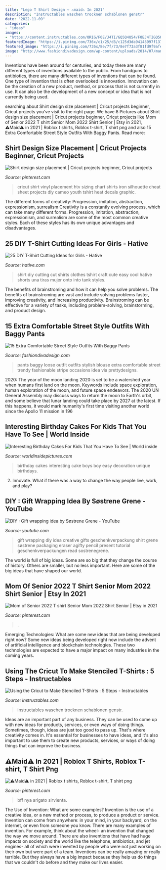 ```yaml
---
title: "Lego T Shirt Design ~ ⚠️maid⚠️ In 2021"
description: "Instructables waschen trocknen schablonen genstr"
date: "2022-11-09"
categories:
- "ideas"
images:
- "https://content.instructables.com/ORIG/F0E/J4TI/GQ5Q4U54/F0EJ4TIGQ5Q4U54.jpg?auto=webp&amp;frame=1&amp;width=2100"
featuredImage: "https://i.pinimg.com/736x/c1/25/d3/c125d3da94143997f13735444586726f.jpg"
featured_image: "https://i.pinimg.com/736x/8e/7f/73/8e7f73a3f81fd9f9afe68181ce193190.jpg"
image: "http://www.fashiondivadesign.com/wp-content/uploads/2014/07/mango-negro-pull-bear-sombreroslook-main-single.jpg"
---
```



Inventions have been around for centuries, and today there are many different types of inventions available to the public. From handguns to antibiotics, there are many different types of inventions that can be found. One type of invention that is often overlooked is innovation. Innovation can be the creation of a new product, method, or process that is not currently in use. It can also be the development of a new concept or idea that is not currently being used.

	

		
searching about Shirt design size placement | Cricut projects beginner, Cricut projects you've visit to the right page. We have 8 Pictures about Shirt design size placement | Cricut projects beginner, Cricut projects like Mom of Senior 2022 T shirt Senior Mom 2022 Shirt Senior | Etsy in 2021, ⚠️Maid⚠️ in 2021 | Roblox t shirts, Roblox t-shirt, T shirt png and also 15 Extra Comfortable Street Style Outfits With Baggy Pants. Read more:
		
    
## Shirt Design Size Placement | Cricut Projects Beginner, Cricut Projects

<img loading=lazy src="https://i.pinimg.com/736x/dc/62/8c/dc628c2074eeeb6ccaec44a0dc09dc0b.jpg" onerror="this.onerror=null;this.src='https://tse1.mm.bing.net/th?id=OIP.39TqlGdybU5daHA773VWMgHaNL&amp;pid=15.1';" alt="Shirt design size placement | Cricut projects beginner, Cricut projects">

_Source: pinterest.com_

>cricut shirt vinyl placement htv sizing chart shirts iron silhouette cheat sheet projects diy cameo youth tshirt heat decals graphic. 

	

The different forms of creativity: Progression, imitation, abstraction, expressionism, surrealism
Creativity is a constantly evolving process, which can take many different forms. Progression, imitation, abstraction, expressionism, and surrealism are some of the most common creative styles. Each of these styles has its own unique advantages and disadvantages.

    
## 25 DIY T-Shirt Cutting Ideas For Girls - Hative

<img loading=lazy src="https://hative.com/wp-content/uploads/2014/11/diy-tshirt-cutting-ideas/6-diy-t-shirt-cut.jpg" onerror="this.onerror=null;this.src='https://tse1.mm.bing.net/th?id=OIP.LKENo5dvJ1UqMeAzSbX3vQHaLH&amp;pid=15.1';" alt="25 DIY T-Shirt Cutting Ideas for Girls - Hative">

_Source: hative.com_

>shirt diy cutting cut shirts clothes tshirt craft cute easy cool hative shorts una tiras mujer onto into tank styles. 

	

The benefits of brainstroming and how it can help you solve problems.
The benefits of brainstroming are vast and include solving problems faster, improving creativity, and increasing productivity. Brainstroming can be effective for a variety of tasks, including problem-solving, brainstorming, and product design.

    
## 15 Extra Comfortable Street Style Outfits With Baggy Pants

<img loading=lazy src="http://www.fashiondivadesign.com/wp-content/uploads/2014/07/mango-negro-pull-bear-sombreroslook-main-single.jpg" onerror="this.onerror=null;this.src='https://tse4.mm.bing.net/th?id=OIP.iZ3DirRP6Cn7ZHf2AiDtLQHaK3&amp;pid=15.1';" alt="15 Extra Comfortable Street Style Outfits With Baggy Pants">

_Source: fashiondivadesign.com_

>pants baggy loose outfit outfits stylish blouse extra comfortable street trendy fashionable stripe occasions idea via prettydesigns. 

	

2020: The year of the moon landing
2020 is set to be a watershed year when humans first land on the moon. Keywords include space exploration, human exploration of the moon, and future space endeavors. The 2020 UN General Assembly may discuss ways to return the moon to Earth's orbit, and some believe that lunar landing could take place by 2027 at the latest. If this happens, it would mark humanity's first time visiting another world since the Apollo 11 mission in 196
    
## Interesting Birthday Cakes For Kids That You Have To See | World Inside

<img loading=lazy src="https://worldinsidepictures.com/wp-content/uploads/2018/10/cake-ideas-easy-birthday-for-kids-boys-train-boy-and-birthdays-unique-of-lego-cake-decoration-ideas-of-lego-cake-decoration-ideas.jpg" onerror="this.onerror=null;this.src='https://tse2.mm.bing.net/th?id=OIP.H0fp0p_zfdzPG6pm69FngwHaLH&amp;pid=15.1';" alt="Interesting Birthday Cakes For Kids That You Have To See | World inside">

_Source: worldinsidepictures.com_

>birthday cakes interesting cake boys boy easy decoration unique birthdays. 

	

2. Innovate. What if there was a way to change the way people live, work, and play?

    
## DIY : Gift Wrapping Idea By Søstrene Grene - YouTube

<img loading=lazy src="https://i.ytimg.com/vi/m6YrZxmc8ek/hqdefault.jpg" onerror="this.onerror=null;this.src='https://tse3.mm.bing.net/th?id=OIP.n1vjc5TrU4BW8JIjgNZy1gHaFj&amp;pid=15.1';" alt="DIY : Gift wrapping idea by Søstrene Grene - YouTube">

_Source: youtube.com_

>gift wrapping diy idea creative gifts geschenkverpackung shirt grene søstrene packaging eraser agifty pencil present tutorial geschenkverpackungen read sostrenegrene. 

	

The world is full of big ideas. Some are so big that they change the course of history. Others are smaller, but no less important. Here are some of the big ideas that have shaped our world.

    
## Mom Of Senior 2022 T Shirt Senior Mom 2022 Shirt Senior | Etsy In 2021

<img loading=lazy src="https://i.pinimg.com/736x/8e/7f/73/8e7f73a3f81fd9f9afe68181ce193190.jpg" onerror="this.onerror=null;this.src='https://tse2.mm.bing.net/th?id=OIP.4nY0_69xsugJugF52EKRRAHaJ3&amp;pid=15.1';" alt="Mom of Senior 2022 T shirt Senior Mom 2022 Shirt Senior | Etsy in 2021">

_Source: pinterest.com_

>. 

	

Emerging Technologies: What are some new ideas that are being developed right now?
Some new ideas being developed right now include the advent of artificial intelligence and blockchain technologies. These two technologies are expected to have a major impact on many industries in the coming years.

    
## Using The Cricut To Make Stenciled T-Shirts : 5 Steps - Instructables

<img loading=lazy src="https://content.instructables.com/ORIG/F0E/J4TI/GQ5Q4U54/F0EJ4TIGQ5Q4U54.jpg?auto=webp&amp;frame=1&amp;width=2100" onerror="this.onerror=null;this.src='https://tse2.mm.bing.net/th?id=OIP.Yb6lzxaDOWOtgJFUDmuFvAHaFj&amp;pid=15.1';" alt="Using the Cricut to Make Stenciled T-Shirts : 5 Steps - Instructables">

_Source: instructables.com_

>instructables waschen trocknen schablonen genstr. 

	

Ideas are an important part of any business. They can be used to come up with new ideas for products, services, or even ways of doing things. Sometimes, though, ideas are just too good to pass up. That's where creativity comes in. It's essential for businesses to have ideas, and it's also important to use them to create new products, services, or ways of doing things that can improve the business.

    
## ⚠️Maid⚠️ In 2021 | Roblox T Shirts, Roblox T-shirt, T Shirt Png

<img loading=lazy src="https://i.pinimg.com/736x/c1/25/d3/c125d3da94143997f13735444586726f.jpg" onerror="this.onerror=null;this.src='https://tse4.mm.bing.net/th?id=OIP.oTDFKR3Yg3bwG224DNstSwHaHa&amp;pid=15.1';" alt="⚠️Maid⚠️ in 2021 | Roblox t shirts, Roblox t-shirt, T shirt png">

_Source: pinterest.com_

>bff nya arigato sirvienta. 

	

The Use of Invention: What are some examples?
Invention is the use of a creative idea, or a new method or process, to produce a product or service. Invention can come from anywhere: in your mind, in your backyard, on the internet, or even from someone you know. 
There are many examples of invention. For example, think about the wheel- an invention that changed the way we move around. There are also inventions that have had huge impacts on society and the world like the telephone, antibiotics, and jet engines- all of which were invented by people who were not just working on their own but were part of a team. 
Inventions can be really amazing or really terrible. But they always have a big impact because they help us do things that we couldn't do before and they make our lives easier.

